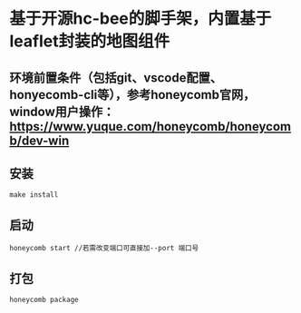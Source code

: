 # 基于开源hc-bee的脚手架，内置基于leaflet封装的地图组件
## 环境前置条件（包括git、vscode配置、honyecomb-cli等），参考honeycomb官网，window用户操作：https://www.yuque.com/honeycomb/honeycomb/dev-win

## 安装

```
make install
```

## 启动

```
honeycomb start //若需改变端口可直接加--port 端口号
```

## 打包

```
honeycomb package
```
